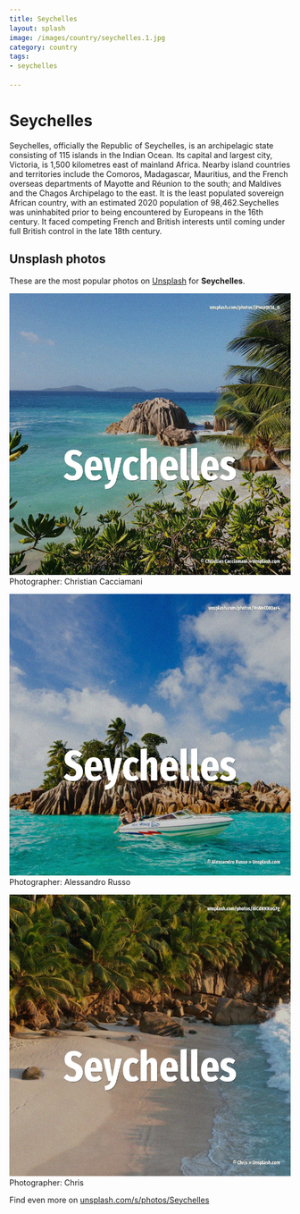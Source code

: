 ```yaml
---
title: Seychelles
layout: splash
image: /images/country/seychelles.1.jpg
category: country
tags:
- seychelles

---
```

# Seychelles

Seychelles, officially the Republic of Seychelles, is an archipelagic state consisting of 115  islands in the Indian Ocean. Its capital and largest city, Victoria, is 1,500 kilometres  east of mainland Africa. Nearby island countries and territories include the Comoros, Madagascar, Mauritius, and the French  overseas departments of Mayotte and Réunion to the south; and Maldives and the Chagos Archipelago   to the east. It is the least populated sovereign African country, with an estimated 2020 population of  98,462.Seychelles was uninhabited prior to being encountered by Europeans in the 16th century. It faced competing French and British interests until coming under full British control in the late  18th century. 

 
## Unsplash photos
These are the most popular photos on [Unsplash](https://unsplash.com) for **Seychelles**.
 
![Seychelles](/images/country/seychelles.1.jpg)
Photographer:  Christian Cacciamani
 
![Seychelles](/images/country/seychelles.2.jpg)
Photographer:  Alessandro Russo
 
![Seychelles](/images/country/seychelles.3.jpg)
Photographer:  Chris
 
Find even more on [unsplash.com/s/photos/Seychelles](https://unsplash.com/s/photos/Seychelles)
 
